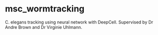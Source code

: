 # msc_wormtracking
C. elegans tracking using neural network with DeepCell. Supervised by Dr Andre Brown and Dr Virginie Uhlmann.
